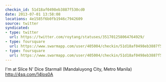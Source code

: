 ```yaml
---
checkin_id: 51d18af0498eb3887f530cd0
date: 2013-07-01 13:58:08
locations: 4e1585f6b0fb1946c7942609
source: twitter
syndicated:
- type: twitter
  url: https://twitter.com/roytang/statuses/351701258064764929/
- type: foursquare
  url: https://www.swarmapp.com/user/405004/checkin/51d18af0498eb3887f530cd0?s=24lkvdQGC1rUt1Ozce-UWl7bPNg&ref=tw
- type: foursquare
  url: https://www.swarmapp.com/user/405004/checkin/51d18af0498eb3887f530cd0?s=24lkvdQGC1rUt1Ozce-UWl7bPNg&ref=tw
---
```


I'm at Slice N' Dice Starmall (Mandaluyong City, Metro Manila) http://4sq.com/14los0A